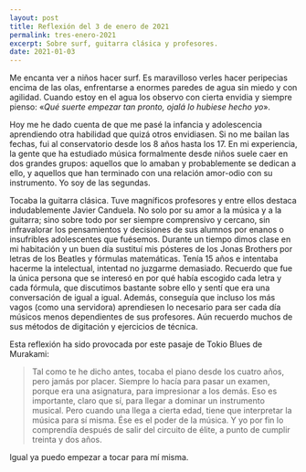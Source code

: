 ```yaml
---
layout: post
title: Reflexión del 3 de enero de 2021
permalink: tres-enero-2021
excerpt: Sobre surf, guitarra clásica y profesores.
date: 2021-01-03
--- 
```


Me encanta ver a niños hacer surf. Es maravilloso verles hacer peripecias encima de las olas, enfrentarse a enormes paredes de agua sin miedo y con agilidad. Cuando estoy en el agua los observo con cierta envidia y siempre pienso: «*Qué suerte empezar tan pronto, ojalá lo hubiese hecho yo*».

Hoy me he dado cuenta de que me pasé la infancia y adolescencia aprendiendo otra habilidad que quizá otros envidiasen. Si no me bailan las fechas, fui al conservatorio desde los 8 años hasta los 17. En mi experiencia, la gente que ha estudiado música formalmente desde niños suele caer en dos grandes grupos: aquellos que lo amaban y probablemente se dedican a ello, y aquellos que han terminado con una relación amor-odio con su instrumento. Yo soy de las segundas.

Tocaba la guitarra clásica. Tuve magníficos profesores y entre ellos destaca indudablemente Javier Canduela. No solo por su amor a la música y a la guitarra; sino sobre todo por ser siempre comprensivo y cercano, sin infravalorar los pensamientos y decisiones de sus alumnos por enanos o insufribles adolescentes que fuésemos. Durante un tiempo dimos clase en mi habitación y un buen día sustituí mis pósteres de los Jonas Brothers por letras de los Beatles y fórmulas matemáticas. Tenía 15 años e intentaba hacerme la intelectual, intentad no juzgarme demasiado. Recuerdo que fue la única persona que se interesó en por qué había escogido cada letra y cada fórmula, que discutimos bastante sobre ello y sentí que era una conversación de igual a igual. Además, conseguía que incluso los más vagos (como una servidora) aprendiesen lo necesario para ser cada día músicos menos dependientes de sus profesores. Aún recuerdo muchos de sus métodos de digitación y ejercicios de técnica.

Esta reflexión ha sido provocada por este pasaje de Tokio Blues de Murakami:

<blockquote>
Tal como te he dicho antes, tocaba el piano desde los cuatro años, pero jamás por placer. Siempre lo hacía para pasar un examen, porque era una asignatura, para impresionar a los demás. Eso es importante, claro que sí, para llegar a dominar un instrumento musical. Pero cuando una llega a cierta edad, tiene que interpretar la música para sí misma. Ése es el poder de la música. Y yo por fin lo comprendía después de salir del circuito de élite, a punto de cumplir treinta y dos años. 
</blockquote>

Igual ya puedo empezar a tocar para mí misma.

